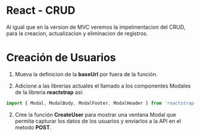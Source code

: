 # React - CRUD
Al igual que en la version de MVC veremos la impelmentacion del CRUD, para la creacion, actualizacion y eliminacion de registros.

# Creación de Usuarios
1. Mueva la definicion de la **baseUrl**  por fuera de la función.

2. Adicione a las librerias actuales el llamado a los componentes Modales de la libreria **reactstrap** así:

```js
import { Modal, ModalBody, ModalFooter, ModalHeader } from 'reactstrap';
```

2. Cree la función **CreateUser** para mostrar una ventana Modal que permita capturar los datos de los usuarios y enviarlos a la API en el metodo **POST**.






